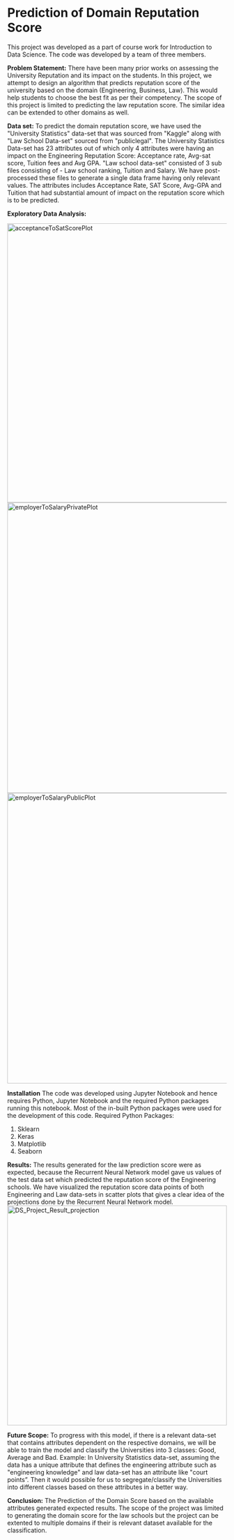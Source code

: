 # Prediction of Domain Reputation Score


This project was developed as a part of course work for Introduction to Data Science. The code was developed by a team of three members.

**Problem Statement:** 
There have been many prior works on assessing the University Reputation and its impact on the students. In this project, we attempt to design an algorithm that predicts reputation score of the university based on the domain (Engineering, Business, Law). This would help students to choose the best fit as per their competency. The scope of this project is limited to predicting the law reputation score. The similar idea can be extended to other domains as well.

**Data set:**
To predict the domain reputation score, we have used the "University Statistics" data-set that was sourced from "Kaggle" along with "Law School Data-set" sourced from "publiclegal". The University Statistics Data-set has 23 attributes out of which only 4 attributes were having an impact on the Engineering Reputation Score: Acceptance rate, Avg-sat score, Tuition fees and Avg GPA. "Law school data-set" consisted of 3 sub files consisting of - Law school ranking, Tuition and Salary. We have post-processed these files to generate a single data frame having only relevant values. The attributes includes Acceptance Rate, SAT Score, Avg-GPA and Tuition that had substantial amount of impact on the reputation score which is to be predicted.

**Exploratory Data Analysis:**

<img width="640" alt="acceptanceToSatScorePlot" src="https://user-images.githubusercontent.com/99711349/170152442-33bac744-ebb9-4edf-b8c2-3b36382ee94b.png">

 
<img width="666" alt="employerToSalaryPrivatePlot" src="https://user-images.githubusercontent.com/99711349/170152098-4173df43-83b8-48bf-9e1d-05d6134aff32.png">
  

<img width="666" alt="employerToSalaryPublicPlot" src="https://user-images.githubusercontent.com/99711349/170152248-5d87ce1b-480b-422b-af9b-34c6b5fbbbe0.png">


**Installation**
The code was developed using Jupyter Notebook and hence requires Python, Jupyter Notebook and the required Python packages running this notebook. Most of the in-built Python packages were used for the development of this code.
Required Python Packages:
1. Sklearn
2. Keras
3. Matplotlib
4. Seaborn

**Results:**
The results generated for the law prediction score were as expected, because the Recurrent Neural Network model gave us values of the test data set which predicted the reputation score of the Engineering schools. We have visualized the reputation score data points of both Engineering and Law data-sets in scatter plots that gives a clear idea of the projections done by the Recurrent Neural Network model.
<img width="504" alt="DS_Project_Result_projection" src="https://user-images.githubusercontent.com/99711349/170147513-82d31a47-a149-4c1c-ae22-474e6070bb8d.png">

**Future Scope:**
To progress with this model, if there is a relevant data-set that contains attributes dependent on the respective domains, we will be able to train the model and classify the Universities into 3 classes: Good, Average and Bad. Example: In University Statistics data-set, assuming the data has a unique attribute that defines the engineering attribute such as "engineering knowledge" and law data-set has an attribute like "court points”. Then it would possible for us to segregate/classify the Universities into different classes based on these attributes in a better way. 

**Conclusion:**
The Prediction of the Domain Score based on the available attributes generated expected results. The scope of the project was limited to generating the domain score for the law schools but the project can be extented to multiple domains if their is relevant dataset available for the classification.
